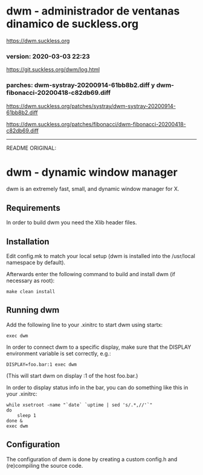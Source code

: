 # dwm - administrador de ventanas dinamico de suckless.org

https://dwm.suckless.org

### version: 2020-03-03 22:23

https://git.suckless.org/dwm/log.html

### parches: dwm-systray-20200914-61bb8b2.diff y dwm-fibonacci-20200418-c82db69.diff

https://dwm.suckless.org/patches/systray/dwm-systray-20200914-61bb8b2.diff

https://dwm.suckless.org/patches/fibonacci/dwm-fibonacci-20200418-c82db69.diff

-------------------------------------------------------------------------------------
README ORIGINAL:

dwm - dynamic window manager
============================
dwm is an extremely fast, small, and dynamic window manager for X.


Requirements
------------
In order to build dwm you need the Xlib header files.


Installation
------------
Edit config.mk to match your local setup (dwm is installed into
the /usr/local namespace by default).

Afterwards enter the following command to build and install dwm (if
necessary as root):

    make clean install


Running dwm
-----------
Add the following line to your .xinitrc to start dwm using startx:

    exec dwm

In order to connect dwm to a specific display, make sure that
the DISPLAY environment variable is set correctly, e.g.:

    DISPLAY=foo.bar:1 exec dwm

(This will start dwm on display :1 of the host foo.bar.)

In order to display status info in the bar, you can do something
like this in your .xinitrc:

    while xsetroot -name "`date` `uptime | sed 's/.*,//'`"
    do
    	sleep 1
    done &
    exec dwm


Configuration
-------------
The configuration of dwm is done by creating a custom config.h
and (re)compiling the source code.
